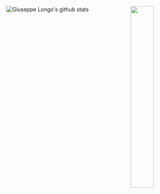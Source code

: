 ![Giuseppe Longo's github stats](https://github-readme-stats.vercel.app/api?username=peppelongo96&count_private=true&show_icons=true)
<img align="right" width="35%" height="35%" src="https://media.giphy.com/media/PlLanl8Bzcvr14IfjJ/giphy.gif">
